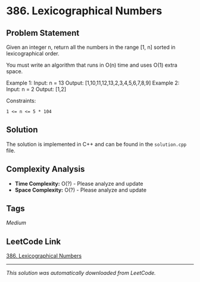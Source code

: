 # 386. Lexicographical Numbers

## Problem Statement

Given an integer n, return all the numbers in the range [1, n] sorted in lexicographical order.

You must write an algorithm that runs in O(n) time and uses O(1) extra space. 

Example 1:
Input: n = 13
Output: [1,10,11,12,13,2,3,4,5,6,7,8,9]
Example 2:
Input: n = 2
Output: [1,2]

Constraints:

	1 <= n <= 5 * 104

## Solution

The solution is implemented in C++ and can be found in the `solution.cpp` file.

## Complexity Analysis

- **Time Complexity:** O(?) - Please analyze and update
- **Space Complexity:** O(?) - Please analyze and update

## Tags

*Medium*

## LeetCode Link

[386. Lexicographical Numbers](https://leetcode.com/problems/lexicographical-numbers/)

---

*This solution was automatically downloaded from LeetCode.*
